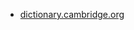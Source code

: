 * [dictionary.cambridge.org](https://dictionary.cambridge.org/us/dictionary/english/snake-oil-salesman)
